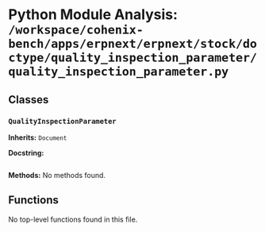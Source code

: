 # Python Module Analysis: `/workspace/cohenix-bench/apps/erpnext/erpnext/stock/doctype/quality_inspection_parameter/quality_inspection_parameter.py`

## Classes

### `QualityInspectionParameter`
**Inherits:** `Document`


**Docstring:**
```

```

**Methods:**
No methods found.




## Functions

No top-level functions found in this file.
